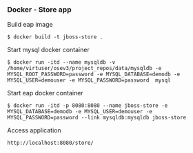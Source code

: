 ### Docker - Store app

Build eap image

	$ docker build -t jboss-store .


Start mysql docker container

	$ docker run -itd --name mysqldb -v /home/virtuser/osev3/project_repos/data/mysqldb -e MYSQL_ROOT_PASSWORD=password -e MYSQL_DATABASE=demodb -e MYSQL_USER=demouser -e MYSQL_PASSWORD=password  mysql

Start eap docker container

	$ docker run -itd -p 8080:8080 --name jboss-store -e MYSQL_DATABASE=demodb -e MYSQL_USER=demouser -e MYSQL_PASSWORD=password --link mysqldb:mysqldb jboss-store 

Access application

	http://localhost:8080/store/
